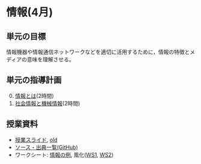 # 情報(4月)
## 単元の目標
情報機器や情報通信ネットワークなどを適切に活用するために，情報の特徴とメディアの意味を理解させる。

## 単元の指導計画
0. [情報とは](info.md)(2時間)
0. [社会情報と機械情報](hier.md)(2時間)

## 授業資料
- [授業スライド](http://saireya.github.io/slide-information/slide-info.tex.xml), [old](https://www.slideshare.net/saireya/ss-51970759)
- [ソース・出典一覧(GitHub)](https://github.com/saireya/slide-information)
- ワークシート: [情報の例](https://www.dropbox.com/s/xyny1gxoogswdok/%E6%83%85%E5%A0%B1%E3%81%AE%E4%BE%8B.docx), 風化([WS1](https://www.dropbox.com/s/mlf4r6kjcgll9qr/%E3%80%8C%E9%A2%A8%E5%8C%96%E3%80%8D%E8%AA%B2%E9%A1%8C_%E7%9F%B3%E7%A2%911.docx), [WS2](https://www.dropbox.com/s/sgyiqkhld886y2w/%E3%80%8C%E9%A2%A8%E5%8C%96%E3%80%8D%E8%AA%B2%E9%A1%8C_%E7%9F%B3%E7%A2%912.docx))
